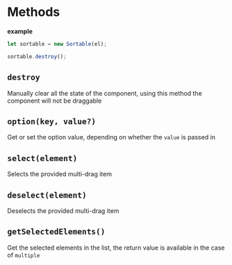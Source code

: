 # Methods

**example**
```js
let sortable = new Sortable(el);

sortable.destroy();
```

## `destroy`

Manually clear all the state of the component, using this method the component will not be draggable

## `option(key, value?)`

Get or set the option value, depending on whether the `value` is passed in

## `select(element)`

Selects the provided multi-drag item

## `deselect(element)`

Deselects the provided multi-drag item

## `getSelectedElements()`

Get the selected elements in the list, the return value is available in the case of `multiple`
